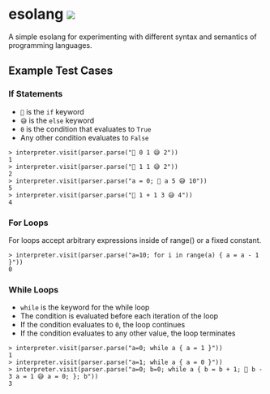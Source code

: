 # esolang ![](https://github.com/finnless/esolang/workflows/tests/badge.svg)

A simple esolang for experimenting with different syntax and semantics of programming languages.



## Example Test Cases

### If Statements

- `🤔` is the `if` keyword
- `😅` is the `else` keyword
- `0` is the condition that evaluates to `True`
- Any other condition evaluates to `False`


```
> interpreter.visit(parser.parse("🤔 0 1 😅 2"))
1
> interpreter.visit(parser.parse("🤔 1 1 😅 2"))
2
> interpreter.visit(parser.parse("a = 0; 🤔 a 5 😅 10"))
5
> interpreter.visit(parser.parse("🤔 1 + 1 3 😅 4"))
4
```


### For Loops

For loops accept arbitrary expressions inside of range() or a fixed constant.

```
> interpreter.visit(parser.parse("a=10; for i in range(a) { a = a - 1 }"))
0
```

### While Loops

- `while` is the keyword for the while loop
- The condition is evaluated before each iteration of the loop
- If the condition evaluates to `0`, the loop continues
- If the condition evaluates to any other value, the loop terminates

```
> interpreter.visit(parser.parse("a=0; while a { a = 1 }"))
1
> interpreter.visit(parser.parse("a=1; while a { a = 0 }"))
> interpreter.visit(parser.parse("a=0; b=0; while a { b = b + 1; 🤔 b - 3 a = 1 😅 a = 0; }; b"))
3
```